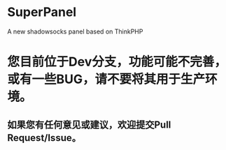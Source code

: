 # SuperPanel
A new shadowsocks panel based on ThinkPHP

# 您目前位于Dev分支，功能可能不完善，或有一些BUG，请不要将其用于生产环境。
## 如果您有任何意见或建议，欢迎提交Pull Request/Issue。
